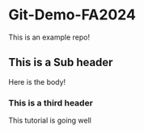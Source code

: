 # Git-Demo-FA2024
This is an example repo!

## This is a Sub header
Here is the body!

### This is a third header
This tutorial is going well